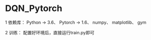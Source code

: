 # DQN_Pytorch
1 依赖库：
Python -> 3.6、
Pytorch -> 1.6、
numpy、
matplotlib、
gym

2 训练：
配置好环境后，直接运行train.py即可
